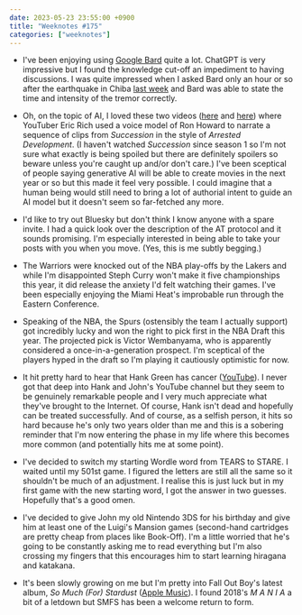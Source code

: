 ```yaml
---
date: 2023-05-23 23:55:00 +0900
title: "Weeknotes #175"
categories: ["weeknotes"]
---
```


- I've been enjoying using [Google Bard](https://bard.google.com) quite a lot. ChatGPT is very impressive but I found the knowledge cut-off an impediment to having discussions. I was quite impressed when I asked Bard only an hour or so after the earthquake in Chiba [last week](https://updates.inqk.net/post/1684216860.html) and Bard was able to state the time and intensity of the tremor correctly.

- Oh, on the topic of AI, I loved these two videos ([here](https://youtu.be/TJ7m0h1Ktbk) and [here](https://youtu.be/BrN5BrnwpVc)) where YouTuber Eric Rich used a voice model of Ron Howard to narrate a sequence of clips from _Succession_ in the style of _Arrested Development_. (I haven't watched _Succession_ since season 1 so I'm not sure what exactly is being spoiled but there are definitely spoilers so beware unless you're caught up and/or don't care.) I've been sceptical of people saying generative AI will be able to create movies in the next year or so but this made it feel very possible. I could imagine that a human being would still need to bring a lot of authorial intent to guide an AI model but it doesn't seem so far-fetched any more.

- I'd like to try out Bluesky but don't think I know anyone with a spare invite. I had a quick look over the description of the AT protocol and it sounds promising. I'm especially interested in being able to take your posts with you when you move. (Yes, this is me subtly begging.)

- The Warriors were knocked out of the NBA play-offs by the Lakers and while I'm disappointed Steph Curry won't make it five championships this year, it did release the anxiety I'd felt watching their games. I've been especially enjoying the Miami Heat's improbable run through the Eastern Conference.

- Speaking of the NBA, the Spurs (ostensibly the team I actually support) got incredibly lucky and won the right to pick first in the NBA Draft this year. The projected pick is Victor Wembanyama, who is apparently considered a once-in-a-generation prospect. I'm sceptical of the players hyped in the draft so I'm playing it cautiously optimistic for now.

- It hit pretty hard to hear that Hank Green has cancer ([YouTube](https://youtu.be/x6a4hMyiwBo)). I never got that deep into Hank and John's YouTube channel but they seem to be genuinely remarkable people and I very much appreciate what they've brought to the Internet. Of course, Hank isn't dead and hopefully can be treated successfully. And of course, as a selfish person, it hits so hard because he's only two years older than me and this is a sobering reminder that I'm now entering the phase in my life where this becomes more common (and potentially hits me at some point).

- I've decided to switch my starting Wordle word from TEARS to STARE. I waited until my 501st game. I figured the letters are still all the same so it shouldn't be much of an adjustment. I realise this is just luck but in my first game with the new starting word, I got the answer in two guesses. Hopefully that's a good omen.

- I've decided to give John my old Nintendo 3DS for his birthday and give him at least one of the Luigi's Mansion games (second-hand cartridges are pretty cheap from places like Book-Off). I'm a little worried that he's going to be constantly asking me to read everything but I'm also crossing my fingers that this encourages him to start learning hiragana and katakana.

- It's been slowly growing on me but I'm pretty into Fall Out Boy's latest album, _So Much (For) Stardust_ ([Apple Music](https://music.apple.com/us/album/so-much-for-stardust/1665320666)). I found 2018's _M A N I A_ a bit of a letdown but SMFS has been a welcome return to form.
